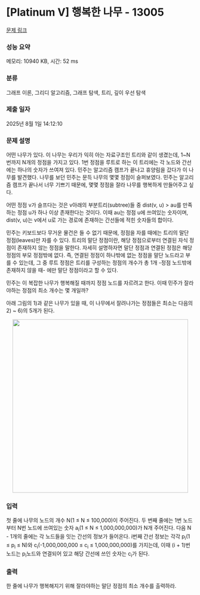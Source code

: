 # [Platinum V] 행복한 나무 - 13005 

[문제 링크](https://www.acmicpc.net/problem/13005) 

### 성능 요약

메모리: 10940 KB, 시간: 52 ms

### 분류

그래프 이론, 그리디 알고리즘, 그래프 탐색, 트리, 깊이 우선 탐색

### 제출 일자

2025년 8월 1일 14:12:10

### 문제 설명

<p>어떤 나무가 있다. 이 나무는 우리가 익히 아는 자료구조인 트리와 같이 생겼는데, 1~N번까지 N개의 정점을 가지고 있다. 1번 정점을 루트로 하는 이 트리에는 각 노드와 간선에는 하나의 숫자가 쓰여져 있다. 민주는 알고리즘 캠프가 끝나고 휴양림을 갔다가 이 나무를 발견했다. 나무를 보던 민주는 문득 나무의 몇몇 정점이 슬퍼보였다. 민주는 알고리즘 캠프가 끝나서 너무 기쁘기 때문에, 몇몇 정점을 잘라 나무를 행복하게 만들어주고 싶다.</p>

<p>어떤 정점 v가 슬프다는 것은 v아래의 부분트리(subtree)들 중 dist(v, u) > au를 만족하는 정점 u가 하나 이상 존재한다는 것이다. 이때 au는 정점 u에 쓰여있는 숫자이며, dist(v, u)는 v에서 u로 가는 경로에 존재하는 간선들에 적힌 숫자들의 합이다.</p>

<p>민주는 키보드보다 무거운 물건은 들 수 없기 때문에, 정점을 자를 때에는 트리의 말단 정점(leaves)만 자를 수 있다. 트리의 말단 정점이란, 해당 정점으로부터 연결된 자식 정점이 존재하지 않는 정점을 말한다. 자세히 설명하자면 말단 정점과 연결된 정점은 해당 정점의 부모 정점밖에 없다. 즉, 연결된 정점이 하나밖에 없는 정점을 말단 노드라고 부를 수 있는데, 그 중 루트 정점은 트리를 구성하는 정점의 개수가 총 1개 -정점 노드밖에 존재하지 않을 때- 에만 말단 정점이라고 할 수 있다.</p>

<p>민주는 이 복잡한 나무가 행복해질 때까지 정점 노드를 자르려고 한다. 이때 민주가 잘라야하는 정점의 최소 개수는 몇 개일까?</p>

<p>아래 그림의 1)과 같은 나무가 있을 때, 이 나무에서 잘려나가는 정점들은 최소는 다음의 2) ~ 6)의 5개가 된다.</p>

<p style="text-align: center;"><img alt="" src="https://onlinejudgeimages.s3-ap-northeast-1.amazonaws.com/problem/13005/1.png" style="height:463px; width:470px"></p>

### 입력 

 <p>첫 줄에 나무의 노드의 개수 N(1 ≤ N ≤ 100,000)이 주어진다. 두 번째 줄에는 1번 노드부터 N번 노드에 쓰여있는 숫자 a<sub>i</sub>(1 ≤ N ≤ 1,000,000,000)가 N개 주어진다. 다음 N - 1개의 줄에는 각 노드들을 잇는 간선의 정보가 들어온다. i번째 간선 정보는 각각 p<sub>i</sub>(1 ≤ p<sub>i</sub> ≤ N)와 c<sub>i</sub>(-1,000,000,000 ≤ c<sub>i</sub> ≤ 1,000,000,000)를 가지는데, 이때 (i + 1)번 노드는 p<sub>i</sub>노드와 연결되어 있고 해당 간선에 쓰인 숫자는 c<sub>i</sub>가 된다.</p>

### 출력 

 <p>한 줄에 나무가 행복해지기 위해 잘라야하는 말단 정점의 최소 개수를 출력하라.</p>


